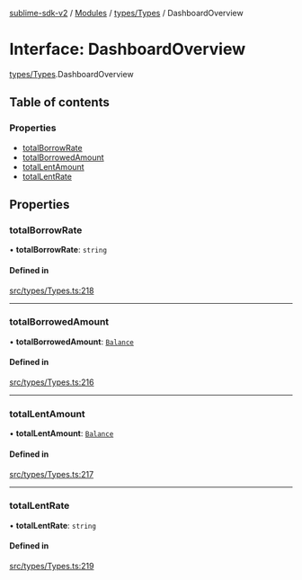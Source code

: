 [sublime-sdk-v2](../README.md) / [Modules](../modules.md) / [types/Types](../modules/types_Types.md) / DashboardOverview

# Interface: DashboardOverview

[types/Types](../modules/types_Types.md).DashboardOverview

## Table of contents

### Properties

- [totalBorrowRate](types_Types.DashboardOverview.md#totalborrowrate)
- [totalBorrowedAmount](types_Types.DashboardOverview.md#totalborrowedamount)
- [totalLentAmount](types_Types.DashboardOverview.md#totallentamount)
- [totalLentRate](types_Types.DashboardOverview.md#totallentrate)

## Properties

### totalBorrowRate

• **totalBorrowRate**: `string`

#### Defined in

[src/types/Types.ts:218](https://github.com/sublime-finance/sublime-sdk/blob/cbfce7e/src/types/Types.ts#L218)

___

### totalBorrowedAmount

• **totalBorrowedAmount**: [`Balance`](types_Types.Balance.md)

#### Defined in

[src/types/Types.ts:216](https://github.com/sublime-finance/sublime-sdk/blob/cbfce7e/src/types/Types.ts#L216)

___

### totalLentAmount

• **totalLentAmount**: [`Balance`](types_Types.Balance.md)

#### Defined in

[src/types/Types.ts:217](https://github.com/sublime-finance/sublime-sdk/blob/cbfce7e/src/types/Types.ts#L217)

___

### totalLentRate

• **totalLentRate**: `string`

#### Defined in

[src/types/Types.ts:219](https://github.com/sublime-finance/sublime-sdk/blob/cbfce7e/src/types/Types.ts#L219)
